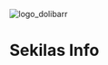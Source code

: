<img align="center" src="https://user-images.githubusercontent.com/60166781/110757375-e639c280-827d-11eb-839e-b344423b07be.png" alt="logo_dolibarr"></img>

# Sekilas Info

